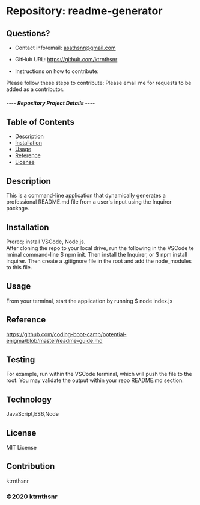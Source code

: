 # Repository: readme-generator

## Questions?

* Contact info/email: asathsnr@gmail.com
* GitHub URL: https://github.com/ktrnthsnr

* Instructions on how to contribute:

Please follow these steps to contribute: Please email me for requests to be added as a contributor.

##### ---- Repository Project Details ----  

## Table of Contents
* [Description](#description)
* [Installation](#installation)
* [Usage](#usage)
* [Reference](#reference)
* [License](#license)

## Description
This is a command-line application that dynamically generates a professional README.md file from a user's input using the Inquirer package.

## Installation
Prereq: install VSCode, Node.js. After cloning the repo to your local drive, run the following in the VSCode terminal command-line $ npm init. Then install the Inquirer, or $ npm install inquirer. Then create a .gitignore file in the root and add the node_modules to this file.

## Usage
From your terminal, start the application by running $ node index.js

## Reference
https://github.com/coding-boot-camp/potential-enigma/blob/master/readme-guide.md

## Testing
For example, run within the VSCode terminal, which will push the file to the root. You may validate the output within your repo README.md section.

## Technology
JavaScript,ES6,Node

## License
MIT License




## Contribution
ktrnthsnr

### ©️2020 ktrnthsnr
